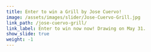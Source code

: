```yaml
---
title: Enter to win a Grill by Jose Cuervo!
image: /assets/images/slider/Jose-Cuervo-Grill.jpg
link_path: /jose-cuervo-grill/
link_label: Enter to win now now! Drawing on May 31.
show_slide: true
weight: -1
---
```


